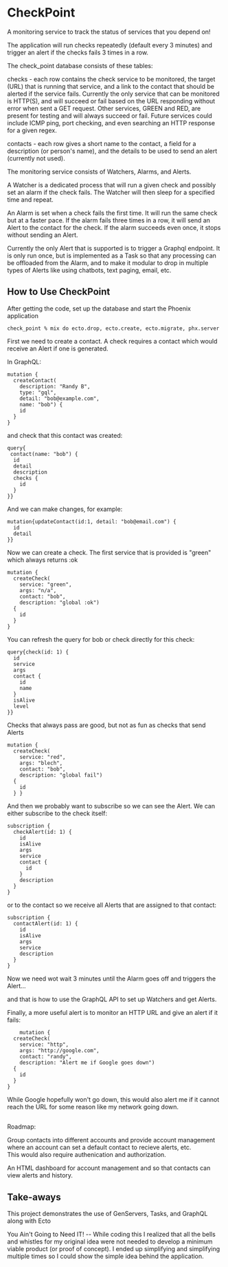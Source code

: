 # CheckPoint

A monitoring service to track the status of services that you depend on!

The application will run checks repeatedly (default every 3 minutes) and
trigger an alert if the checks fails 3 times in a row.

The check_point database consists of these tables:

checks - each row contains the check service to be monitored, the target (URL) 
that is running that service, and a link to the contact that should be alerted
if the service fails.  Currently the only service that can be monitored is
HTTP(S), and will succeed or fail based on the URL responding without error when 
sent a GET request.  Other services, GREEN and RED, are present for testing and 
will always succeed or fail.  Future services could include ICMP ping, port
checking, and even searching an HTTP response for a given regex.

contacts - each row gives a short name to the contact, a field for a description
(or person's name), and the details to be used to send an alert (currently not used).

The monitoring service consists of Watchers, Alarms, and Alerts.

A Watcher is a dedicated process that will run a given check and possibly
set an alarm if the check fails.  The Watcher will then sleep for a specified
time and repeat.

An Alarm is set when a check fails the first time.  It will run the same check
but at a faster pace.  If the alarm fails three times in a row, it will send
an Alert to the contact for the check.  If the alarm succeeds even once, it
stops without sending an Alert.

Currently the only Alert that is supported is to trigger a Graphql endpoint.  It
is only run once, but is implemented as a Task so that any processing can be 
offloaded from the Alarm, and to make it modular to drop in multiple types
of Alerts like using chatbots, text paging, email, etc.

## How to Use CheckPoint

After getting the code, set up the database and start the Phoenix application

```check_point % mix do ecto.drop, ecto.create, ecto.migrate, phx.server ```

First we need to create a contact.  A check requires a contact which would receive
an Alert if one is generated.

In GraphQL:

```
mutation {
  createContact(
    description: "Randy B", 
    type: "gql", 
    detail: "bob@example.com", 
    name: "bob") {
    id
  }
}

```

and check that this contact was created:

```
query{
 contact(name: "bob") {
  id
  detail
  description
  checks {
    id
  }
}}
```

And we can make changes, for example:

```
mutation{updateContact(id:1, detail: "bob@email.com") {
  id
  detail
}}
```

Now we can create a check.  The first service that is provided is "green"
which always returns :ok

```
mutation {
  createCheck(
    service: "green", 
    args: "n/a", 
    contact: "bob", 
    description: "global :ok") 
  {
    id
  }
}

```

You can refresh the query for bob or check directly for this check:

```
query{check(id: 1) {
  id
  service
  args
  contact {
    id
    name
  }
  isAlive
  level
}}
```

Checks that always pass are good, but not as fun as checks that send Alerts

```
mutation {
  createCheck(
    service: "red", 
    args: "blech", 
    contact: "bob", 
    description: "global fail") 
  {
    id
  } }
```

And then we probably want to subscribe so we can see the Alert.  We can
either subscribe to the check itself:

```
subscription {
  checkAlert(id: 1) {
    id
    isAlive
    args
    service
    contact {
      id
    }
    description
  }
}

```

or to the contact so we receive all Alerts that are assigned to that contact:
```
subscription {
  contactAlert(id: 1) {
    id
    isAlive
    args
    service
    description
  }
}
```

Now we need wot wait 3 minutes until the Alarm goes off and triggers the Alert...

and that is how to use the GraphQL API to set up Watchers and get Alerts.

Finally, a more useful alert is to monitor an HTTP URL and give an alert if it fails:

```
    mutation {
  createCheck(
    service: "http", 
    args: "http://google.com", 
    contact: "randy", 
    description: "Alert me if Google goes down") 
  {
    id
  }
}
```

While Google hopefully won't go down, this would also alert me if it cannot reach the URL
for some reason like my network going down.

##

Roadmap:

Group contacts into different accounts and provide account management where 
an account can set a default contact to recieve alerts, etc.  
This would also require authenication and authorization.

An HTML dashboard for account management and so that contacts can view 
alerts and history.

## Take-aways

This project demonstrates the use of GenServers, Tasks, and GraphQL along with Ecto

You Ain't Going to Need IT!  -- While coding this I realized that all the bells
and whistles for my original idea were not needed to develop a minimum
viable product (or proof of concept).  I ended up simplifying and simplifying
multiple times so I could show the simple idea behind the application.

